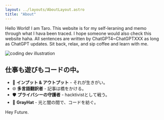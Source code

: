 ```yaml
---
layout: ../layouts/AboutLayout.astro
title: "About"
---
```


Hello World! I am Taro. This website is for my self-leraning and memo through what I hava been traced. I hope someone would also check this website haha. All sentences are written by ChatGPT4~ChatGPTXXX as long as ChatGPT updates. Sit back, relax, and sip coffee and learn with me.

<div>
  <img src="/assets/dev.svg" class="sm:w-1/2 mx-auto" alt="coding dev illustration">
</div>

## 仕事も遊びもコードの中。

- 🧠 **インプット & アウトプット** - それが生きがい。
- 🌐 **多言語翻訳者** - 記事は橋をかける。
- 🛡️ **プライバシーの守護者** - hacktivistとして戦う。
- 🤖 **GrayHat** - 光と闇の間で、コードを紡ぐ。

Hey Future.
